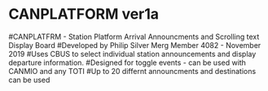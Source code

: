 # CANPLATFORM ver1a
#CANPLATFRM - Station Platform Arrival Announcments and Scrolling text Display Board 
#Developed by Philip Silver  Merg Member 4082 - November 2019
#Uses CBUS to select individual station announcements and display departure information.
#Designed for toggle events - can be used with CANMIO and any TOTI
#Up to 20 differnt announcments and destinations can be used
